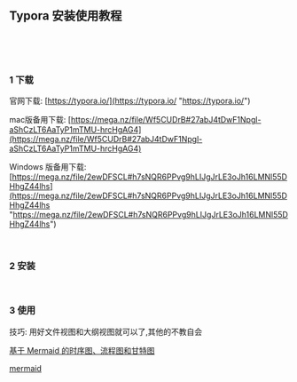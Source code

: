 ## Typora 安装使用教程  

​    

​    

### 1 下载  

官网下载: [https://typora.io/](https://typora.io/ "https://typora.io/")  

mac版备用下载: [https://mega.nz/file/Wf5CUDrB#27abJ4tDwF1Npgl-aShCzLT6AaTyP1mTMU-hrcHgAG4](https://mega.nz/file/Wf5CUDrB#27abJ4tDwF1Npgl-aShCzLT6AaTyP1mTMU-hrcHgAG4)  

Windows 版备用下载: [https://mega.nz/file/2ewDFSCL#h7sNQR6PPvg9hLIJgJrLE3oJh16LMNl55DHhgZ44lhs](https://mega.nz/file/2ewDFSCL#h7sNQR6PPvg9hLIJgJrLE3oJh16LMNl55DHhgZ44lhs "https://mega.nz/file/2ewDFSCL#h7sNQR6PPvg9hLIJgJrLE3oJh16LMNl55DHhgZ44lhs")  

​        

### 2 安装    

​    

### 3 使用  

技巧: 用好文件视图和大纲视图就可以了,其他的不教自会  

[基于 Mermaid 的时序图、流程图和甘特图](https://www.iminho.me/wiki/docs/mindoc/mermaid.md "https://www.iminho.me/wiki/docs/mindoc/mermaid.md")  

[mermaid](https://knsv.github.io/mermaid/#/?id=mermaid)  


